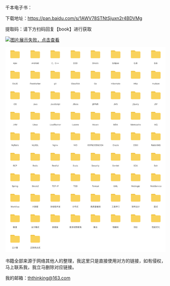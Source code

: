 千本电子书：

下载地址：https://pan.baidu.com/s/1AWV78STNtSjuxn2r4BDVMg

提取码：请下方扫码回复【book】进行获取

 [![图片展示失败，点击查看](https://www.geekxh.com/code.png)](https://www.geekxh.com/code.png)

![](./book_1000.png)

书籍全部来源于网络其他人的整理，我这里只是直接使用对方的链接，如有侵权，马上联系我，我立马删除对应链接。

我的邮箱：ththinking@163.com

